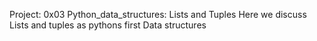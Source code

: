 Project: 0x03 Python_data_structures: Lists and Tuples
Here we discuss Lists and tuples as pythons first Data structures
